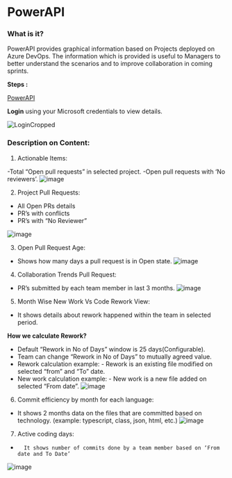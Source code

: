 # PowerAPI

### What is it?

PowerAPI provides graphical information based on Projects deployed on Azure DevOps. The information which is provided is useful to Managers to better understand the scenarios and to improve collaboration in coming sprints.

**Steps :**

[PowerAPI](https://adoanalytics.azurewebsites.net/)

**Login** using your Microsoft credentials to view details.

![LoginCropped](https://user-images.githubusercontent.com/76027933/102349409-4b588180-3fc9-11eb-83cd-87bdb9219ef4.png)

### Description on Content:

1. Actionable Items:

-Total “Open pull requests” in selected project.
-Open pull requests with ‘No reviewers’.
![image](https://user-images.githubusercontent.com/76027933/102451351-4db8eb00-405e-11eb-8bdd-5692544ec84c.png)

2. Project Pull Requests:
-	All Open PRs details
-	PR’s with conflicts
-	PR’s with “No Reviewer”

![image](https://user-images.githubusercontent.com/76027933/102451440-7e008980-405e-11eb-9283-090ee641383b.png)

3. Open Pull Request Age:

- 	Shows how many days a pull request is in Open state.
![image](https://user-images.githubusercontent.com/76027933/102451538-ad16fb00-405e-11eb-957e-bbf292e4ae83.png)

4. Collaboration Trends Pull Request:

- 	PR’s submitted by each team member in last 3 months.
![image](https://user-images.githubusercontent.com/76027933/102451620-d46dc800-405e-11eb-9562-5a9b08e6e5c3.png)

5. Month Wise New Work Vs Code Rework View: 

- 	It shows details about rework happened within the team in selected period.

**How we calculate Rework?**

- 	Default “Rework in No of Days” window is 25 days(Configurable).
-	Team can change “Rework in No of Days” to mutually agreed value.
- 	Rework calculation example: - Rework is an existing file modified on selected “from” and “To” date.
- 	New work calculation example: - New work is a new file added on selected “From date”.
![image](https://user-images.githubusercontent.com/76027933/102451855-4fcf7980-405f-11eb-8652-c218f91903be.png)

6. Commit efficiency by month for each language:

- 	It shows 2 months data on the files that are committed based on technology. (example: typescript, class, json, html, etc.)
![image](https://user-images.githubusercontent.com/76027933/102451920-742b5600-405f-11eb-9130-2665b727f2c4.png)

7. Active coding days:

-       It shows number of commits done by a team member based on ‘From date and To Date’
![image](https://user-images.githubusercontent.com/76027933/102451997-97560580-405f-11eb-90b5-59cfc0f00616.png)

